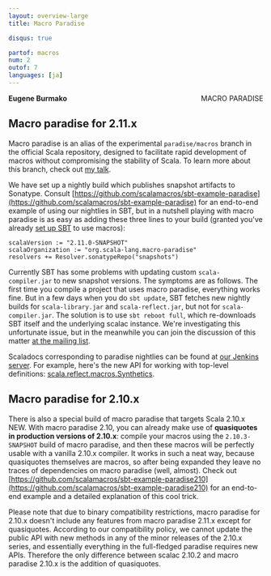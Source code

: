 ```yaml
---
layout: overview-large
title: Macro Paradise

disqus: true

partof: macros
num: 2
outof: 7
languages: [ja]
---
```

<span class="label important" style="float: right;">MACRO PARADISE</span>

**Eugene Burmako**

## Macro paradise for 2.11.x

Macro paradise is an alias of the experimental `paradise/macros` branch in the official Scala repository, designed to facilitate rapid development of macros without compromising the stability of Scala. To learn more about this branch, check out [my talk](http://scalamacros.org/news/2012/12/18/macro-paradise.html).

We have set up a nightly build which publishes snapshot artifacts to Sonatype. Consult [https://github.com/scalamacros/sbt-example-paradise](https://github.com/scalamacros/sbt-example-paradise) for an end-to-end example of using our nightlies in SBT, but in a nutshell playing with macro paradise is as easy as adding these three lines to your build (granted you've already [set up SBT](/overviews/macros/overview.html#using_macros_with_maven_or_sbt) to use macros):

    scalaVersion := "2.11.0-SNAPSHOT"
    scalaOrganization := "org.scala-lang.macro-paradise"
    resolvers += Resolver.sonatypeRepo("snapshots")

Currently SBT has some problems with updating custom `scala-compiler.jar` to new snapshot versions. The symptoms are as follows. The first time
you compile a project that uses macro paradise, everything works fine. But in a few days when you do `sbt update`, SBT fetches new nightly
builds for `scala-library.jar` and `scala-reflect.jar`, but not for `scala-compiler.jar`. The solution is to use `sbt reboot full`, which
re-downloads SBT itself and the underlying scalac instance. We're investigating this unfortunate issue, but in the meanwhile you can join the discussion of this matter [at the mailing list](https://groups.google.com/forum/?fromgroups=#!topic/simple-build-tool/UalhhX4lKmw/discussion).

Scaladocs corresponding to paradise nightlies can be found at [our Jenkins server](https://scala-webapps.epfl.ch/jenkins/view/misc/job/macro-paradise-nightly-main/ws/dists/latest/doc/scala-devel-docs/api/index.html). For example, here's the new API for working with top-level definitions: [scala.reflect.macros.Synthetics](https://scala-webapps.epfl.ch/jenkins/view/misc/job/macro-paradise-nightly-main/ws/dists/latest/doc/scala-devel-docs/api/index.html#scala.reflect.macros.Synthetics).

## Macro paradise for 2.10.x

There is also a special build of macro paradise that targets Scala 2.10.x <span class="label success">NEW</span>. With macro paradise 2.10, you can already make use of **quasiquotes in production versions of 2.10.x**: compile your macros using the `2.10.3-SNAPSHOT` build of macro paradise, and then these macros will be perfectly usable with a vanilla 2.10.x compiler. It works in such a neat way, because quasiquotes themselves are macros, so after being expanded they leave no traces of dependencies on macro paradise (well, almost). Check out [https://github.com/scalamacros/sbt-example-paradise210](https://github.com/scalamacros/sbt-example-paradise210) for an end-to-end example and a detailed explanation of this cool trick.

Please note that due to binary compatibility restrictions, macro paradise for 2.10.x doesn't include any features from macro paradise 2.11.x except for quasiquotes. According to our compatibility policy, we cannot update the public API with new methods in any of the minor releases of the 2.10.x series, and essentially everything in the full-fledged paradise requires new APIs. Therefore the only difference between scalac 2.10.2 and macro paradise 2.10.x is the addition of quasiquotes.